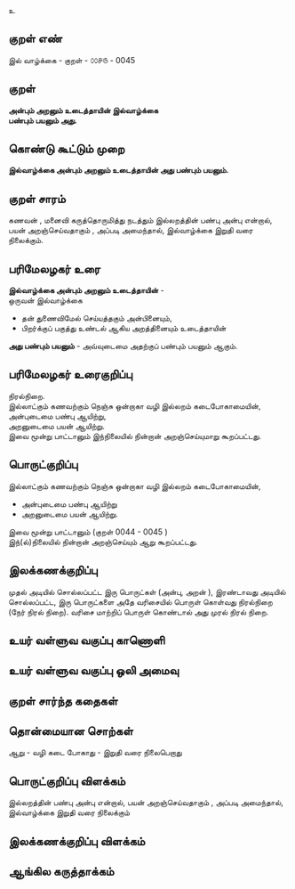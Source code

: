 உ

## குறள் எண் 

இல் வாழ்க்கை - குறள் - ௦௦௪௫ - 0045
## குறள் 

**அன்பும் அறனும் உடைத்தாயின் இல்வாழ்க்கை  
பண்பும் பயனும் அது.** 

## கொண்டு கூட்டும் முறை

**இல்வாழ்க்கை அன்பும் அறனும் உடைத்தாயின் அது பண்பும் பயனும்.**
## குறள் சாரம் 

கணவன் , மனைவி கருத்தொருமித்து நடத்தும் இல்லறத்தின் பண்பு அன்பு என்றால், பயன் அறஞ்செய்வதாகும் , 
அப்படி அமைந்தால், இல்வாழ்க்கை இறுதி வரை நிலைக்கும்.  

## பரிமேலழகர் உரை

**இல்வாழ்க்கை அன்பும் அறனும் உடைத்தாயின்** -  
ஒருவன் இல்வாழ்க்கை  
* தன் துணைவிமேல் செய்யத்தகும் அன்பினையும்,  
* பிறர்க்குப் பகுத்து உண்டல் ஆகிய அறத்தினையும் உடைத்தாயின்  

**அது பண்பும் பயனும்** - அவ்வுடைமை அதற்குப் பண்பும் பயனும் ஆகும். 

## பரிமேலழகர் உரைகுறிப்பு   

நிரல்நிறை.  
இல்லாட்கும் கணவற்கும் நெஞ்சு ஒன்றாகா வழி இல்லறம் கடைபோகாமையின், அன்புடைமை பண்பு ஆயிற்று,  
அறனுடைமை பயன் ஆயிற்று.  
இவை மூன்று பாட்டானும் இந்நிலையில் நின்றான் அறஞ்செய்யுமாறு கூறப்பட்டது.  

## பொருட்குறிப்பு 

இல்லாட்கும் கணவற்கும் நெஞ்சு ஒன்றாகா வழி இல்லறம் கடைபோகாமையின்,  
* அன்புடைமை பண்பு ஆயிற்று  
* அறனுடைமை பயன் ஆயிற்று.  

இவை மூன்று பாட்டானும் (குறள் 0044 - 0045 )  
இந்(ல்)நிலையில் நின்றான் அறஞ்செய்யும் ஆறு கூறப்பட்டது.  

## இலக்கணக்குறிப்பு  

முதல் அடியில் சொல்லப்பட்ட இரு பொருட்கள் (அன்பு, அறன் ), இரண்டாவது அடியில் சொல்லப்பட்ட, 
இரு பொருட்களை  அதே வரிசையில் பொருள் கொள்வது நிரல்நிறை (நேர் நிரல் நிறை).
வரிசை மாற்றிப் பொருள் கொண்டால் அது முரல் நிரல் நிறை. 

## உயர் வள்ளுவ வகுப்பு காணொளி


## உயர் வள்ளுவ வகுப்பு ஒலி அமைவு 

 
## குறள் சார்ந்த கதைகள் 


## தொன்மையான சொற்கள்

ஆறு - வழி 
கடை போகாது - இறுதி வரை நிலைபெறாது 

## பொருட்குறிப்பு விளக்கம்

இல்லறத்தின் பண்பு அன்பு என்றால், பயன் அறஞ்செய்வதாகும் , அப்படி அமைந்தால், இல்வாழ்க்கை இறுதி வரை நிலைக்கும் 

## இலக்கணக்குறிப்பு விளக்கம்


## ஆங்கில கருத்தாக்கம் 


